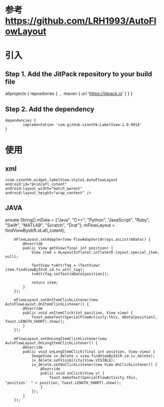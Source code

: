 # 参考 https://github.com/LRH1993/AutoFlowLayout

# 引入
## Step 1. Add the JitPack repository to your build file
	
  allprojects {
	repositories {
		...
		maven { url 'https://jitpack.io' }
	}
  }

## Step 2. Add the dependency
	dependencies {
	        implementation 'com.github.sinothk:LabelView:1.0.0914'
	}

# 使用
## xml
    <com.sinothk.widget.labelView.style1.AutoFlowLayout
    android:id="@+id/afl_cotent"
    android:layout_width="match_parent"
    android:layout_height="wrap_content" />
    
## JAVA

  private String[] mData = {"Java", "C++", "Python", "JavaScript", "Ruby", "Swift", "MATLAB", "Scratch", "Drat"};
  mFlowLayout = findViewById(R.id.afl_cotent);

        mFlowLayout.setAdapter(new FlowAdapter(Arrays.asList(mData)) {
            @Override
            public View getView(final int position) {
                View item = mLayoutInflater.inflate(R.layout.special_item, null);

                TextView tvAttrTag = (TextView) item.findViewById(R.id.tv_attr_tag);
                tvAttrTag.setText(mData[position]);

                return item;
            }
        });

        mFlowLayout.setOnItemClickListener(new AutoFlowLayout.OnItemClickListener() {
            @Override
            public void onItemClick(int position, View view) {
                Toast.makeText(SpecialFlowActivity.this, mData[position], Toast.LENGTH_SHORT).show();
            }
        });

        mFlowLayout.setOnLongItemClickListener(new AutoFlowLayout.OnLongItemClickListener() {
            @Override
            public void onLongItemClick(final int position, View view) {
                ImageView iv_delete = view.findViewById(R.id.iv_delete);
                iv_delete.setVisibility(View.VISIBLE);
                iv_delete.setOnClickListener(new View.OnClickListener() {
                    @Override
                    public void onClick(View v) {
                        Toast.makeText(SpecialFlowActivity.this, "position： " + position, Toast.LENGTH_SHORT).show();
                    }
                });
            }
        });
  
